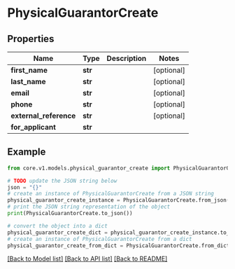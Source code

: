 # PhysicalGuarantorCreate


## Properties

Name | Type | Description | Notes
------------ | ------------- | ------------- | -------------
**first_name** | **str** |  | [optional] 
**last_name** | **str** |  | [optional] 
**email** | **str** |  | [optional] 
**phone** | **str** |  | [optional] 
**external_reference** | **str** |  | [optional] 
**for_applicant** | **str** |  | 

## Example

```python
from core.v1.models.physical_guarantor_create import PhysicalGuarantorCreate

# TODO update the JSON string below
json = "{}"
# create an instance of PhysicalGuarantorCreate from a JSON string
physical_guarantor_create_instance = PhysicalGuarantorCreate.from_json(json)
# print the JSON string representation of the object
print(PhysicalGuarantorCreate.to_json())

# convert the object into a dict
physical_guarantor_create_dict = physical_guarantor_create_instance.to_dict()
# create an instance of PhysicalGuarantorCreate from a dict
physical_guarantor_create_from_dict = PhysicalGuarantorCreate.from_dict(physical_guarantor_create_dict)
```
[[Back to Model list]](../README.md#documentation-for-models) [[Back to API list]](../README.md#documentation-for-api-endpoints) [[Back to README]](../README.md)


